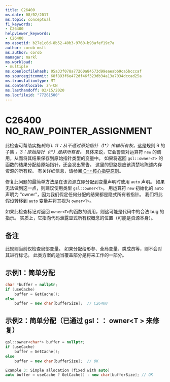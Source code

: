 ```yaml
---
title: C26400
ms.date: 08/02/2017
ms.topic: conceptual
f1_keywords:
- C26400
helpviewer_keywords:
- C26400
ms.assetid: b27e1c6d-8b52-40b3-9760-b93afef19c7a
author: corob-msft
ms.author: corob
manager: markl
ms.workload:
- multiple
ms.openlocfilehash: 05a33f078a77260a84573d99eaeabb9ca5bcccaf
ms.sourcegitcommit: 68f893f6e472df46f323db34a13a7034dccad25a
ms.translationtype: MT
ms.contentlocale: zh-CN
ms.lasthandoff: 02/15/2020
ms.locfileid: "77261500"
---
```

# <a name="c26400-no_raw_pointer_assignment"></a>C26400 NO_RAW_POINTER_ASSIGNMENT

此检查可帮助实施*规则 I. 11：从不通过原始指针（t\*）传输所有权*，这是规则 R 的子集 *。3：原始指针（t\*）是非所有者。* 具体来说，它会警告对运算符 `new` 的调用，从而将其结果保存到原始指针类型的变量中。 如果将返回 `gsl::owner<T>` 的函数的结果分配给原始指针，还会发出警告。 这里的思路是应该清楚地陈述内存资源的所有权。 有关详细信息，请参阅[ C++核心指导原则](https://github.com/isocpp/CppCoreGuidelines/blob/master/CppCoreGuidelines.md#r-resource-management)。

修复此问题的最简单方法是在该资源立即分配到变量声明时使用 `auto` 声明。 如果无法做到这一点，则建议使用类型 `gsl::owner<T>`。 用运算符 `new` 初始化的 `auto` 声明为 "owner"，因为我们假定任何分配的结果都是隐式所有者指针。 我们将此假设转移到 `auto` 变量并将其视为 `owner<T>`。

如果此检查标记对返回 `owner<T>`的函数的调用，则这可能是代码中的合法 bug 的指示。 实质上，它指向代码泄露显式所有权概念的位置（可能是资源本身）。

## <a name="remarks"></a>备注

此规则当前仅检查局部变量。 如果分配给形参、全局变量、类成员等，则不会对其进行标记。 此类方案的适当覆盖部分是将来工作的一部分。

## <a name="example-1-simple-allocation"></a>示例1：简单分配

```cpp
char *buffer = nullptr;
if (useCache)
    buffer = GetCache();
else
    buffer = new char[bufferSize];  // C26400
```

## <a name="example-2-simple-allocation-fixed-with-gslownert"></a>示例2：简单分配（已通过 gsl：： owner\<T > 来修复）

```cpp
gsl::owner<char*> buffer = nullptr;
if (useCache)
    buffer = GetCache();
else
    buffer = new char[bufferSize];  // OK

Example 3: Simple allocation (fixed with auto)
auto buffer = useCache ? GetCache() : new char[bufferSize]; // OK
```
